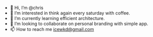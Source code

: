 - 👋 Hi, I’m @chris
- 👀 I’m interested in think again every saturday with coffee.
- 🌱 I’m currently learning efficient architecture.
- 💞️ I’m looking to collaborate on personal branding with simple app.
- 📫 How to reach me icewkd@gmail.com

<!---
chrisainerd/chrisainerd is a ✨ special ✨ repository because its `README.md` (this file) appears on your GitHub profile.
You can click the Preview link to take a look at your changes.
--->
